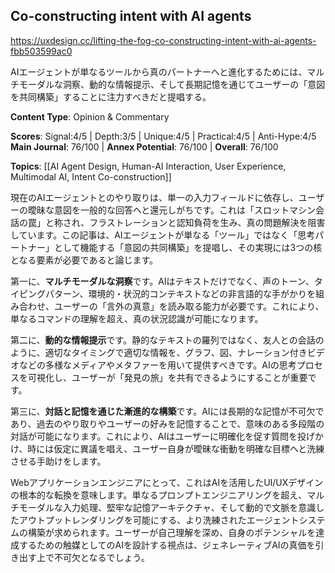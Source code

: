 ## Co-constructing intent with AI agents

https://uxdesign.cc/lifting-the-fog-co-constructing-intent-with-ai-agents-fbb503599ac0

AIエージェントが単なるツールから真のパートナーへと進化するためには、マルチモーダルな洞察、動的な情報提示、そして長期記憶を通じてユーザーの「意図を共同構築」することに注力すべきだと提唱する。

**Content Type**: Opinion & Commentary

**Scores**: Signal:4/5 | Depth:3/5 | Unique:4/5 | Practical:4/5 | Anti-Hype:4/5
**Main Journal**: 76/100 | **Annex Potential**: 76/100 | **Overall**: 76/100

**Topics**: [[AI Agent Design, Human-AI Interaction, User Experience, Multimodal AI, Intent Co-construction]]

現在のAIエージェントとのやり取りは、単一の入力フィールドに依存し、ユーザーの曖昧な意図を一般的な回答へと還元しがちです。これは「スロットマシン会話の罠」と称され、フラストレーションと認知負荷を生み、真の問題解決を阻害しています。この記事は、AIエージェントが単なる「ツール」ではなく「思考パートナー」として機能する「意図の共同構築」を提唱し、その実現には3つの核となる要素が必要であると論じます。

第一に、**マルチモーダルな洞察**です。AIはテキストだけでなく、声のトーン、タイピングパターン、環境的・状況的コンテキストなどの非言語的な手がかりを組み合わせ、ユーザーの「言外の真意」を読み取る能力が必要です。これにより、単なるコマンドの理解を超え、真の状況認識が可能になります。

第二に、**動的な情報提示**です。静的なテキストの羅列ではなく、友人との会話のように、適切なタイミングで適切な情報を、グラフ、図、ナレーション付きビデオなどの多様なメディアやメタファーを用いて提供すべきです。AIの思考プロセスを可視化し、ユーザーが「発見の旅」を共有できるようにすることが重要です。

第三に、**対話と記憶を通じた漸進的な構築**です。AIには長期的な記憶が不可欠であり、過去のやり取りやユーザーの好みを記憶することで、意味のある多段階の対話が可能になります。これにより、AIはユーザーに明確化を促す質問を投げかけ、時には仮定に異議を唱え、ユーザー自身が曖昧な衝動を明確な目標へと洗練させる手助けをします。

Webアプリケーションエンジニアにとって、これはAIを活用したUI/UXデザインの根本的な転換を意味します。単なるプロンプトエンジニアリングを超え、マルチモーダルな入力処理、堅牢な記憶アーキテクチャ、そして動的で文脈を意識したアウトプットレンダリングを可能にする、より洗練されたエージェントシステムの構築が求められます。ユーザーが自己理解を深め、自身のポテンシャルを達成するための触媒としてのAIを設計する視点は、ジェネレーティブAIの真価を引き出す上で不可欠となるでしょう。